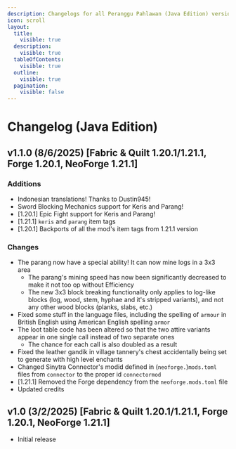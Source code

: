 ```yaml
---
description: Changelogs for all Peranggu Pahlawan (Java Edition) versions
icon: scroll
layout:
  title:
    visible: true
  description:
    visible: true
  tableOfContents:
    visible: true
  outline:
    visible: true
  pagination:
    visible: false
---
```


# Changelog (Java Edition)

## v1.1.0 (8/6/2025) \[Fabric & Quilt 1.20.1/1.21.1, Forge 1.20.1, NeoForge 1.21.1]

### Additions

* Indonesian translations! Thanks to Dustin945!
* Sword Blocking Mechanics support for Keris and Parang!
* \[1.20.1] Epic Fight support for Keris and Parang!
* \[1.21.1] `keris` and `parang` item tags
* \[1.20.1] Backports of all the mod's item tags from 1.21.1 version

### Changes

* The parang now have a special ability! It can now mine logs in a 3x3 area
  * The parang's mining speed has now been significantly decreased to make it not too op without Efficiency
  * The new 3x3 block breaking functionality only applies to log-like blocks (log, wood, stem, hyphae and it's stripped variants), and not any other wood blocks (planks, slabs, etc.)
* Fixed some stuff in the language files, including the spelling of `armour` in British English using American English spelling `armor`
* The loot table code has been altered so that the two attire variants appear in one single call instead of two separate ones
  * The chance for each call is also doubled as a result
* Fixed the leather gandik in village tannery's chest accidentally being set to generate with high level enchants
* Changed Sinytra Connector's modid defined in (`neoforge.`)`mods.toml` files from `connector` to the proper id `connectormod`
* \[1.21.1] Removed the Forge dependency from the `neoforge.mods.toml` file
* Updated credits

## v1.0 (3/2/2025) \[Fabric & Quilt 1.20.1/1.21.1, Forge 1.20.1, NeoForge 1.21.1]

* Initial release
